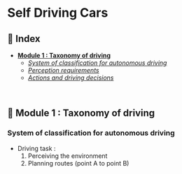 # Self Driving Cars

## 💢 Index
* **[Module 1 : Taxonomy of driving]()**
  * *[System of classification for autonomous driving](#system-of-classification-for-autonomous-driving)*
  * *[Perception requirements]()*
  * *[Actions and driving decisions]()*

<!-- * **[Module 2]()** -->
<br>


## 💢 Module 1 : Taxonomy of driving

### System of classification for autonomous driving
* Driving task :<br>
  1. Perceiving the environment
  2. Planning routes (point A to point B) 
